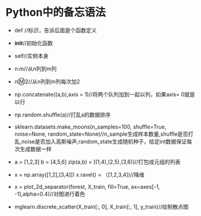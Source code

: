 # Python中的备忘语法
- def //标识，告诉后面是个函数定义
- __init__//初始化函数

- self//实例本身

- n:m//从n列到m列

- n:m:2//从n列到m列每次加2

- np.concatenate((a,b),axis = 1)//将两个队列加到一起以列，如果axis= 0就是以行

- np.random.shuffle(a)//打乱a的数据排序

- sklearn.datasets.make_moons(n_samples=100, shuffle=True, noise=None, random_state=None)//n_sample生成样本数量,shuffle是否打乱,noise是否加入高斯噪声,random_state生成随机种子，给定int数据保证每次生成数据一样

- a = [1,2,3] b = [4,5,6] zip(a,b) = [(1,4),(2,5),(3,6)]//打包成元组的列表

- x = np.array([1,2],[3,4]]) x.ravel() = （[1,2,3,4])//降维

- x = plot_2d_separator(forest, X_train, fill=True, ax=axes[-1, -1],alpha=0.4)//对图进行着色

- mglearn.discrete_scatter(X_train[:, 0], X_train[:, 1], y_train)//绘制散点图
